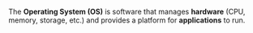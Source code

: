 The **Operating System (OS)** is software that manages **hardware** (CPU, memory, storage, etc.) and provides a platform for **applications** to run.